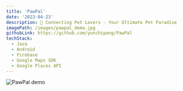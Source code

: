 ```yaml
---
title: 'PawPal'
date: '2023-04-23'
description: 🐾 Connecting Pet Lovers - Your Ultimate Pet Paradise
imagePath: /images/pawpal_demo.jpg
githubLink: https://github.com/yunchipang/PawPal
techStack:
  - Java
  - Android
  - Firebase
  - Google Maps SDK
  - Google Places API
---
```


![PawPal demo](/images/pawpal_demo.jpg)
